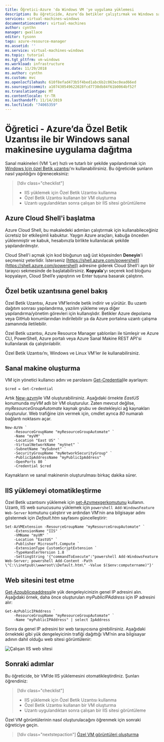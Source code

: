 ```yaml
---
title: Öğretici-Azure 'da Windows VM 'ye uygulama yüklemesi
description: Bu öğreticide, Azure’da betikler çalıştırmak ve Windows sanal makinelerine uygulamalar dağıtmak için Özel Betik Uzantısı’nı kullanmayı öğreneceksiniz
services: virtual-machines-windows
documentationcenter: virtual-machines
author: cynthn
manager: gwallace
editor: tysonn
tags: azure-resource-manager
ms.assetid: ''
ms.service: virtual-machines-windows
ms.topic: tutorial
ms.tgt_pltfrm: vm-windows
ms.workload: infrastructure
ms.date: 11/29/2018
ms.author: cynthn
ms.custom: mvc
ms.openlocfilehash: 610f8efad473b5f4bed1abc6b2c063ec0ead66ed
ms.sourcegitcommit: a107430549622028fcd7730db84f61b0064bf52f
ms.translationtype: MT
ms.contentlocale: tr-TR
ms.lasthandoff: 11/14/2019
ms.locfileid: "74065359"
---
```

# <a name="tutorial---deploy-applications-to-a-windows-virtual-machine-in-azure-with-the-custom-script-extension"></a>Öğretici - Azure’da Özel Betik Uzantısı ile bir Windows sanal makinesine uygulama dağıtma

Sanal makineleri (VM 'Ler) hızlı ve tutarlı bir şekilde yapılandırmak için [Windows Için özel Betik uzantısı](extensions-customscript.md)'nı kullanabilirsiniz. Bu öğreticide şunların nasıl yapıldığını öğreneceksiniz:

> [!div class="checklist"]
> * IIS yüklemek için Özel Betik Uzantısı kullanma
> * Özel Betik Uzantısı kullanan bir VM oluşturma
> * Uzantı uygulandıktan sonra çalışan bir IIS sitesi görüntüleme

## <a name="launch-azure-cloud-shell"></a>Azure Cloud Shell'i başlatma

Azure Cloud Shell, bu makaledeki adımları çalıştırmak için kullanabileceğiniz ücretsiz bir etkileşimli kabuktur. Yaygın Azure araçları, kabuğa önceden yüklenmiştir ve kabuk, hesabınızla birlikte kullanılacak şekilde yapılandırılmıştır. 

Cloud Shell'i açmak için kod bloğunun sağ üst köşesinden **Deneyin**'i seçmeniz yeterlidir. İsterseniz [https://shell.azure.com/powershell](https://shell.azure.com/powershell) adresine giderek Cloud Shell'i ayrı bir tarayıcı sekmesinde de başlatabilirsiniz. **Kopyala**’yı seçerek kod bloğunu kopyalayın, Cloud Shell’e yapıştırın ve Enter tuşuna basarak çalıştırın.

## <a name="custom-script-extension-overview"></a>Özel betik uzantısına genel bakış
Özel Betik Uzantısı, Azure VM’lerinde betik indirir ve yürütür. Bu uzantı dağıtım sonrası yapılandırma, yazılım yükleme veya diğer yapılandırma/yönetim görevleri için kullanışlıdır. Betikler Azure depolama veya GitHub konumlarından indirilebilir ya da Azure portalına uzantı çalışma zamanında iletilebilir.

Özel Betik uzantısı, Azure Resource Manager şablonları ile tümleşir ve Azure CLI, PowerShell, Azure portalı veya Azure Sanal Makine REST API'si kullanılarak da çalıştırılabilir.

Özel Betik Uzantısı’nı, Windows ve Linux VM'ler ile kullanabilirsiniz.


## <a name="create-virtual-machine"></a>Sanal makine oluşturma
VM için yönetici kullanıcı adını ve parolasını [Get-Credential](https://msdn.microsoft.com/powershell/reference/5.1/microsoft.powershell.security/Get-Credential)ile ayarlayın:

```azurepowershell-interactive
$cred = Get-Credential
```

Artık [New-azvm](https://docs.microsoft.com/powershell/module/az.compute/new-azvm)ile VM oluşturabilirsiniz. Aşağıdaki örnekte *EastUS* konumunda *myVM* adlı bir VM oluşturulur. Zaten mevcut değilse, *myResourceGroupAutomate* kaynak grubu ve destekleyici ağ kaynakları oluşturulur. Web trafiğine izin vermek için, cmdlet ayrıca *80* numaralı bağlantı noktasını açar.

```azurepowershell-interactive
New-AzVm `
    -ResourceGroupName "myResourceGroupAutomate" `
    -Name "myVM" `
    -Location "East US" `
    -VirtualNetworkName "myVnet" `
    -SubnetName "mySubnet" `
    -SecurityGroupName "myNetworkSecurityGroup" `
    -PublicIpAddressName "myPublicIpAddress" `
    -OpenPorts 80 `
    -Credential $cred
```

Kaynakların ve sanal makinenin oluşturulması birkaç dakika sürer.


## <a name="automate-iis-install"></a>IIS yüklemeyi otomatikleştirme
Özel Betik uzantısını yüklemek için [set-Azvmexgerkomutunu](https://docs.microsoft.com/powershell/module/az.compute/set-azvmextension) kullanın. Uzantı, IIS web sunucusunu yüklemek için `powershell Add-WindowsFeature Web-Server` komutunu çalıştırır ve ardından VM’nin ana bilgisayar adını göstermek için *Default.htm* sayfasını güncelleştirir:

```azurepowershell-interactive
Set-AzVMExtension -ResourceGroupName "myResourceGroupAutomate" `
    -ExtensionName "IIS" `
    -VMName "myVM" `
    -Location "EastUS" `
    -Publisher Microsoft.Compute `
    -ExtensionType CustomScriptExtension `
    -TypeHandlerVersion 1.8 `
    -SettingString '{"commandToExecute":"powershell Add-WindowsFeature Web-Server; powershell Add-Content -Path \"C:\\inetpub\\wwwroot\\Default.htm\" -Value $($env:computername)"}'
```


## <a name="test-web-site"></a>Web sitesini test etme
[Get-Azpublicıpaddress](https://docs.microsoft.com/powershell/module/az.network/get-azpublicipaddress)ile yük dengeleyicinizin genel IP adresini alın. Aşağıdaki örnek, daha önce oluşturulan *myPublicIPAddress* için IP adresini alır:

```azurepowershell-interactive
Get-AzPublicIPAddress `
    -ResourceGroupName "myResourceGroupAutomate" `
    -Name "myPublicIPAddress" | select IpAddress
```

Sonra da genel IP adresini bir web tarayıcısına girebilirsiniz. Aşağıdaki örnekteki gibi yük dengeleyicinin trafiği dağıttığı VM’nin ana bilgisayar adının dahil olduğu web sitesi görüntülenir:

![Çalışan IIS web sitesi](./media/tutorial-automate-vm-deployment/running-iis-website.png)


## <a name="next-steps"></a>Sonraki adımlar

Bu öğreticide, bir VM’de IIS yüklemesini otomatikleştirdiniz. Şunları öğrendiniz:

> [!div class="checklist"]
> * IIS yüklemek için Özel Betik Uzantısı kullanma
> * Özel Betik Uzantısı kullanan bir VM oluşturma
> * Uzantı uygulandıktan sonra çalışan bir IIS sitesi görüntüleme

Özel VM görüntülerinin nasıl oluşturulacağını öğrenmek için sonraki öğreticiye geçin.

> [!div class="nextstepaction"]
> [Özel VM görüntüleri oluşturma](./tutorial-custom-images.md)
